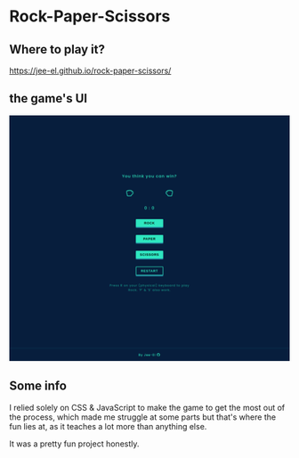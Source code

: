 # Rock-Paper-Scissors

## Where to play it?

https://jee-el.github.io/rock-paper-scissors/

## the game's UI

![gameUI](./gameUI.png)

## Some info

I relied solely on CSS & JavaScript to make the game to get the most out of the process, which made me struggle at some parts but that's where the fun lies at, as it teaches a lot more than anything else.

It was a pretty fun project honestly.
